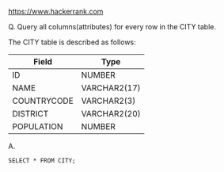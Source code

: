 https://www.hackerrank.com

Q. Query all columns(attributes) for every row in the CITY table.

The CITY table is described as follows:

|Field|Type|
|-----|----|
|ID|NUMBER|
|NAME|VARCHAR2(17)|
|COUNTRYCODE|VARCHAR2(3)|
|DISTRICT|VARCHAR2(20)|
|POPULATION|NUMBER|

A.
```
SELECT * FROM CITY;
```